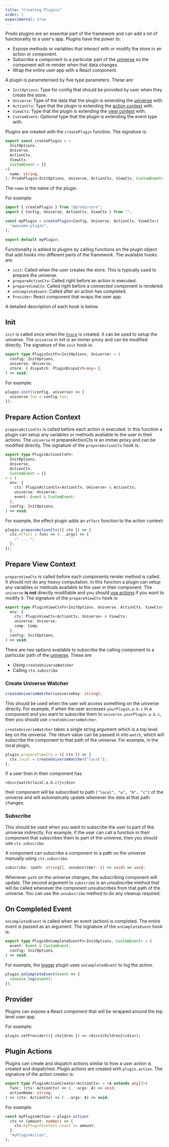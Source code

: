 ```yaml
---
title: "Creating Plugins"
order: 1
experimental: true
---
```


Prodo plugins are an essential part of the framework and can add a lot of
functionality to a user's app. Plugins have the power to:

- Expose methods or variables that interact with or modify the store in an
  action or component.
- Subscribe a component to a particular part of the [universe](./universe) so
  the component will re-render when that data changes.
- Wrap the entire user app with a React component.

A plugin is parameterised by five type parameters. These are:

- `InitOptions`: Type for config that should be provided by user when they
  create the store.
- `Universe`: Type of the data that the plugin is extending the
  [universe](./universe) with.
- `ActionCtx`: Type that the plugin is extending the [action context](#prepare-action-context) with.
- `ViewCtx`: Type that the plugin is extending the [view context](#prepare-view-context) with.
- `CustomEvent`: _Optional_ type that the plugin is extending the event type with.

Plugins are created with the `createPlugin` function. The signature is:

```ts
export const createPlugin = <
  InitOptions,
  Universe,
  ActionCtx,
  ViewCtx,
  CustomEvent = {}
>(
  name: string,
): ProdoPlugin<InitOptions, Universe, ActionCtx, ViewCtx, CustomEvent>;
```

The `name` is the name of the plugin.

For example:

```ts
import { createPlugin } from "@prodo/core";
import { Config, Universe, ActionCtx, ViewCtx } from "";

const myPlugin = createPlugin<Config, Universe, ActionCtx, ViewCtx>(
  "awesome-plugin",
);

export default myPlugin;
```

Functionality is added to plugins by calling functions on the plugin object that
add _hooks_ into different parts of the framework. The available hooks are:

- `init`: Called when the user creates the store. This is typically used to
  prepare the universe.
- `prepareActionCtx`: Called right before an action is executed.
- `prepareViewCtx`: Called right before a connected component is rendered.
- `onCompleteEvent`: Called after an action has completed.
- `Provider`: React component that wraps the user app.

A detailed description of each hook is below.

## Init

`init` is called once when the [`Store`](/api-reference/store) is created. It
can be used to setup the universe. The `universe` in init is an immer proxy and
can be modified directly. The signature of the `init` hook is:

```ts
export type PluginInitFn<InitOptions, Universe> = (
  config: InitOptions,
  universe: Universe,
  store: { dispatch: PluginDispatch<any> },
) => void;
```

For example:

```ts
plugin.init((config, universe) => {
  universe.foo = config.foo;
});
```

## Prepare Action Context

`prepareActionCtx` is called before each action is executed. In this function a
plugin can setup any variables or methods available to the user in their
actions. The `universe` in prepareActionCtx is an immer proxy and can be
modified directly. The signature of the `prepareActionCtx` hook is:

```ts
export type PluginActionCtxFn<
  InitOptions,
  Universe,
  ActionCtx,
  CustomEvent = {}
> = (
  env: {
    ctx: PluginActionCtx<ActionCtx, Universe> & ActionCtx;
    universe: Universe;
    event: Event & CustomEvent;
  },
  config: InitOptions,
) => void;
```

For example, the effect plugin adds an `effect` function to the action context:

```ts
plugin.prepareActionCtx(({ ctx }) => {
  ctx.effect = func => (...args) => {
    /* ... */
  };
});
```

## Prepare View Context

`prepareViewCtx` is called before each components render method is called. It
should not do any heavy computation. In this function a plugin can setup any
variables or methods available to the user in their component. The `universe`
**is not** directly modifiable and you should [use actions](#plugin-actions) if
you want to modify it. The signature of the `prepareViewCtx` hook is:

```ts
export type PluginViewCtxFn<InitOptions, Universe, ActionCtx, ViewCtx> = (
  env: {
    ctx: PluginViewCtx<ActionCtx, Universe> & ViewCtx;
    universe: Universe;
    comp: Comp;
  },
  config: InitOptions,
) => void;
```

There are two options available to subscribe the calling component to a
particular path of the [universe](./universe). These are

- Using `createUniverseWatcher`
- Calling `ctx.subscribe`

### Create Universe Watcher

```ts
createUniverseWatcher(universeKey: string);
```

This should be used when the user will access something on the universe
directly. For example, if when the user accesses `yourPlugin.a.b.c` in a
component and you want to subscribe them to `universe.yourPlugin.a.b.c`, then
you should use `createUniverseWatcher`.

`createUniverseWatcher` takes a single string argument which is a top level key
on the universe. The return value can be passed in into `watch`, which will
subscribe the component to that path of the universe. For example, in the local
plugin,

```ts
plugin.prepareViewCtx = ({ ctx }) => {
  ctx.local = createUniverseWatcher("local");
};
```

If a user then in their component has

```tsx
<div>{watch(local.a.b.c)}</div>
```

their component will be subscribed to path `["local", "a", "b", "c"]` of the
universe and will automatically update whenever the data at that path changes.

### Subscribe

This should be used when you want to subscribe the user to part of the universe
indirectly. For example, if the user can call a function in their component that
subscribes them to part of the universe, then you should use `ctx.subscribe`.

A component can subscribe a component to a path on the universe manually using `ctx.subscribe`.

```ts
subscribe: (path: string[], unsubscribe?: () => void) => void;
```

Whenever `path` on the universe changes, the subscribing component will update.
The second argument to `subscribe` is an unsubscribe method that will be called
whenever the component unsubscribes from that path of the universe. You can use
the `unsubscribe` method to do any cleanup required.

## On Completed Event

`onCompletedEvent` is called when an event (action) is completed. The entire
event is passed as an argument. The signature of the `onCompleteEvent` hook is:

```ts
export type PluginOnCompleteEventFn<InitOptions, CustomEvent> = (
  event: Event & CustomEvent,
  config: InitOptions,
) => void;
```

For example, the [logger](/plugins/logger) plugin uses `onCompletedEvent` to log the action.

```ts
plugin.onCompleteEvent(event => {
  console.log(event);
});
```

## Provider

Plugins can expose a React component that will be wrapped around the top
level user app.

For example:

```tsx
plugin.setProvider(({ children }) => <div>{children}</div>);
```

## Plugin Actions

Plugins can create and dispatch actions similar to how a user action is created
and dispatched. Plugin actions are created with `plugin.action`. The signature
of the action creator is:

```ts
export type PluginActionCreator<ActionCtx> = <A extends any[]>(
  func: (ctx: ActionCtx) => (...args: A) => void,
  actionName: string,
) => (ctx: ActionCtx) => (...args: A) => void;
```

For example:

```ts
const myPluginAction = plugin.action(
  ctx => (amount: number) => {
    ctx.myPluginContext.count += amount;
  },
  "myPluginAction",
);
```

